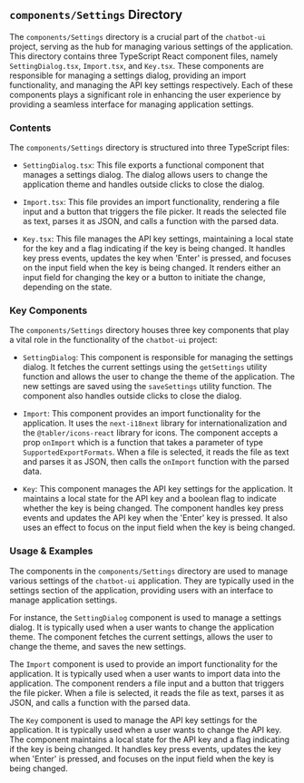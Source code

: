 
## `components/Settings` Directory

The `components/Settings` directory is a crucial part of the `chatbot-ui` project, serving as the hub for managing various settings of the application. This directory contains three TypeScript React component files, namely `SettingDialog.tsx`, `Import.tsx`, and `Key.tsx`. These components are responsible for managing a settings dialog, providing an import functionality, and managing the API key settings respectively. Each of these components plays a significant role in enhancing the user experience by providing a seamless interface for managing application settings.

### Contents

The `components/Settings` directory is structured into three TypeScript files:

- `SettingDialog.tsx`: This file exports a functional component that manages a settings dialog. The dialog allows users to change the application theme and handles outside clicks to close the dialog.

- `Import.tsx`: This file provides an import functionality, rendering a file input and a button that triggers the file picker. It reads the selected file as text, parses it as JSON, and calls a function with the parsed data.

- `Key.tsx`: This file manages the API key settings, maintaining a local state for the key and a flag indicating if the key is being changed. It handles key press events, updates the key when 'Enter' is pressed, and focuses on the input field when the key is being changed. It renders either an input field for changing the key or a button to initiate the change, depending on the state.

### Key Components

The `components/Settings` directory houses three key components that play a vital role in the functionality of the `chatbot-ui` project:

- `SettingDialog`: This component is responsible for managing the settings dialog. It fetches the current settings using the `getSettings` utility function and allows the user to change the theme of the application. The new settings are saved using the `saveSettings` utility function. The component also handles outside clicks to close the dialog.

- `Import`: This component provides an import functionality for the application. It uses the `next-i18next` library for internationalization and the `@tabler/icons-react` library for icons. The component accepts a prop `onImport` which is a function that takes a parameter of type `SupportedExportFormats`. When a file is selected, it reads the file as text and parses it as JSON, then calls the `onImport` function with the parsed data.

- `Key`: This component manages the API key settings for the application. It maintains a local state for the API key and a boolean flag to indicate whether the key is being changed. The component handles key press events and updates the API key when the 'Enter' key is pressed. It also uses an effect to focus on the input field when the key is being changed.

### Usage & Examples

The components in the `components/Settings` directory are used to manage various settings of the `chatbot-ui` application. They are typically used in the settings section of the application, providing users with an interface to manage application settings.

For instance, the `SettingDialog` component is used to manage a settings dialog. It is typically used when a user wants to change the application theme. The component fetches the current settings, allows the user to change the theme, and saves the new settings.

The `Import` component is used to provide an import functionality for the application. It is typically used when a user wants to import data into the application. The component renders a file input and a button that triggers the file picker. When a file is selected, it reads the file as text, parses it as JSON, and calls a function with the parsed data.

The `Key` component is used to manage the API key settings for the application. It is typically used when a user wants to change the API key. The component maintains a local state for the API key and a flag indicating if the key is being changed. It handles key press events, updates the key when 'Enter' is pressed, and focuses on the input field when the key is being changed.
